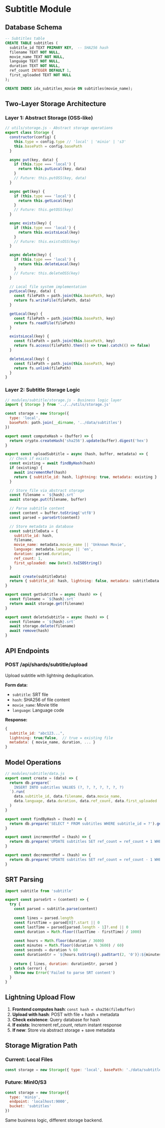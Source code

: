 # Subtitle Module

## Database Schema

```sql
-- Subtitles table
CREATE TABLE subtitles (
  subtitle_id TEXT PRIMARY KEY,  -- SHA256 hash
  filename TEXT NOT NULL,
  movie_name TEXT NOT NULL,
  language TEXT NOT NULL,
  duration TEXT NOT NULL,
  ref_count INTEGER DEFAULT 1,
  first_uploaded TEXT NOT NULL
);

CREATE INDEX idx_subtitles_movie ON subtitles(movie_name);
```

## Two-Layer Storage Architecture

### Layer 1: Abstract Storage (OSS-like)

```js
// utils/storage.js - Abstract storage operations
export class Storage {
  constructor(config) {
    this.type = config.type // 'local' | 'minio' | 's3'
    this.basePath = config.basePath
  }

  async put(key, data) {
    if (this.type === 'local') {
      return this.putLocal(key, data)
    }
    // Future: this.putOSS(key, data)
  }

  async get(key) {
    if (this.type === 'local') {
      return this.getLocal(key)
    }
    // Future: this.getOSS(key)
  }

  async exists(key) {
    if (this.type === 'local') {
      return this.existsLocal(key)
    }
    // Future: this.existsOSS(key)
  }

  async delete(key) {
    if (this.type === 'local') {
      return this.deleteLocal(key)
    }
    // Future: this.deleteOSS(key)
  }

  // Local file system implementation
  putLocal(key, data) {
    const filePath = path.join(this.basePath, key)
    return fs.writeFile(filePath, data)
  }

  getLocal(key) {
    const filePath = path.join(this.basePath, key)
    return fs.readFile(filePath)
  }

  existsLocal(key) {
    const filePath = path.join(this.basePath, key)
    return fs.access(filePath).then(() => true).catch(() => false)
  }

  deleteLocal(key) {
    const filePath = path.join(this.basePath, key)
    return fs.unlink(filePath)
  }
}
```

### Layer 2: Subtitle Storage Logic

```js
// modules/subtitle/storage.js - Business logic layer  
import { Storage } from '../../utils/storage.js'

const storage = new Storage({
  type: 'local',
  basePath: path.join(__dirname, '../data/subtitles')
})

export const computeHash = (buffer) => {
  return crypto.createHash('sha256').update(buffer).digest('hex')
}

export const uploadSubtitle = async (hash, buffer, metadata) => {
  // Check if exists
  const existing = await findByHash(hash)
  if (existing) {
    await incrementRef(hash)
    return { subtitle_id: hash, lightning: true, metadata: existing }
  }

  // Store file via abstract storage
  const filename = `${hash}.srt`
  await storage.put(filename, buffer)

  // Parse subtitle content
  const content = buffer.toString('utf8')
  const parsed = parseSrt(content)

  // Store metadata in database
  const subtitleData = {
    subtitle_id: hash,
    filename,
    movie_name: metadata.movie_name || 'Unknown Movie',
    language: metadata.language || 'en',
    duration: parsed.duration,
    ref_count: 1,
    first_uploaded: new Date().toISOString()
  }

  await create(subtitleData)
  return { subtitle_id: hash, lightning: false, metadata: subtitleData }
}

export const getSubtitle = async (hash) => {
  const filename = `${hash}.srt`
  return await storage.get(filename)
}

export const deleteSubtitle = async (hash) => {
  const filename = `${hash}.srt`
  await storage.delete(filename)
  await remove(hash)
}
```

## API Endpoints

### POST /api/shards/subtitle/upload
Upload subtitle with lightning deduplication.

**Form data:**
- `subtitle`: SRT file
- `hash`: SHA256 of file content
- `movie_name`: Movie title
- `language`: Language code

**Response:**
```js
{
  subtitle_id: "abc123...",
  lightning: true/false,  // true = existing file
  metadata: { movie_name, duration, ... }
}
```

## Model Operations

```js
// modules/subtitle/data.js
export const create = (data) => {
  return db.prepare(`
    INSERT INTO subtitles VALUES (?, ?, ?, ?, ?, ?, ?)
  `).run(
    data.subtitle_id, data.filename, data.movie_name,
    data.language, data.duration, data.ref_count, data.first_uploaded
  )
}

export const findByHash = (hash) => {
  return db.prepare('SELECT * FROM subtitles WHERE subtitle_id = ?').get(hash)
}

export const incrementRef = (hash) => {
  return db.prepare('UPDATE subtitles SET ref_count = ref_count + 1 WHERE subtitle_id = ?').run(hash)
}

export const decrementRef = (hash) => {
  return db.prepare('UPDATE subtitles SET ref_count = ref_count - 1 WHERE subtitle_id = ?').run(hash)
}
```

## SRT Parsing

```js
import subtitle from 'subtitle'

export const parseSrt = (content) => {
  try {
    const parsed = subtitle.parse(content)
    
    const lines = parsed.length
    const firstTime = parsed[0]?.start || 0
    const lastTime = parsed[parsed.length - 1]?.end || 0
    const duration = Math.floor((lastTime - firstTime) / 1000)
    
    const hours = Math.floor(duration / 3600)
    const minutes = Math.floor((duration % 3600) / 60)
    const seconds = duration % 60
    const durationStr = `${hours.toString().padStart(2, '0')}:${minutes.toString().padStart(2, '0')}:${seconds.toString().padStart(2, '0')}`
    
    return { lines, duration: durationStr, parsed }
  } catch (error) {
    throw new Error('Failed to parse SRT content')
  }
}
```

## Lightning Upload Flow

1. **Frontend computes hash**: `const hash = sha256(fileBuffer)`
2. **Upload with hash**: POST with file + hash + metadata
3. **Check existence**: Query database for hash
4. **If exists**: Increment ref_count, return instant response
5. **If new**: Store via abstract storage + save metadata

## Storage Migration Path

### Current: Local Files
```js
const storage = new Storage({ type: 'local', basePath: './data/subtitles' })
```

### Future: MinIO/S3
```js
const storage = new Storage({ 
  type: 'minio', 
  endpoint: 'localhost:9000',
  bucket: 'subtitles'
})
```

Same business logic, different storage backend. 